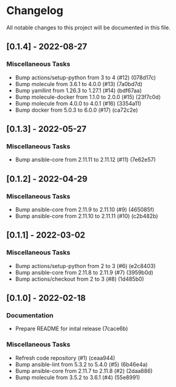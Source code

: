 # Changelog
All notable changes to this project will be documented in this file.

## [0.1.4] - 2022-08-27

### Miscellaneous Tasks

- Bump actions/setup-python from 3 to 4 (#12) (078d17c)
- Bump molecule from 3.6.1 to 4.0.0 (#13) (7a0bd7d)
- Bump yamllint from 1.26.3 to 1.27.1 (#14) (bdf67aa)
- Bump molecule-docker from 1.1.0 to 2.0.0 (#15) (23f7c0d)
- Bump molecule from 4.0.0 to 4.0.1 (#16) (3354a11)
- Bump docker from 5.0.3 to 6.0.0 (#17) (ca72c2e)

## [0.1.3] - 2022-05-27

### Miscellaneous Tasks

- Bump ansible-core from 2.11.11 to 2.11.12 (#11) (7e62e57)

## [0.1.2] - 2022-04-29

### Miscellaneous Tasks

- Bump ansible-core from 2.11.9 to 2.11.10 (#9) (465085f)
- Bump ansible-core from 2.11.10 to 2.11.11 (#10) (c2b482b)

## [0.1.1] - 2022-03-02

### Miscellaneous Tasks

- Bump actions/setup-python from 2 to 3 (#6) (e2c8403)
- Bump ansible-core from 2.11.8 to 2.11.9 (#7) (3959b0d)
- Bump actions/checkout from 2 to 3 (#8) (1d485b0)

## [0.1.0] - 2022-02-18

### Documentation

- Prepare README for inital release (7cace6b)

### Miscellaneous Tasks

- Refresh code repository (#1) (ceaa944)
- Bump ansible-lint from 5.3.2 to 5.4.0 (#5) (6b46e4a)
- Bump ansible-core from 2.11.7 to 2.11.8 (#2) (2daa886)
- Bump molecule from 3.5.2 to 3.6.1 (#4) (55e8991)

<!-- generated by git-cliff -->

